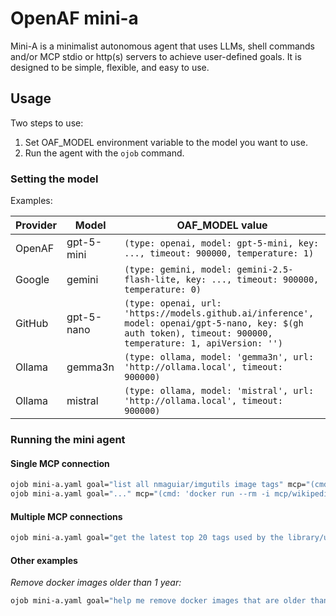 # OpenAF mini-a

Mini-A is a minimalist autonomous agent that uses LLMs, shell commands and/or MCP stdio or http(s) servers to achieve user-defined goals. It is designed to be simple, flexible, and easy to use.

## Usage

Two steps to use:

1. Set OAF_MODEL environment variable to the model you want to use.
2. Run the agent with the `ojob` command.

### Setting the model

Examples:

| Provider | Model | OAF_MODEL value |
|----------|-------|-----------------|
| OpenAF | gpt-5-mini | ```(type: openai, model: gpt-5-mini, key: ..., timeout: 900000, temperature: 1)``` |
| Google | gemini | ```(type: gemini, model: gemini-2.5-flash-lite, key: ..., timeout: 900000, temperature: 0)``` |
| GitHub | gpt-5-nano | ```(type: openai, url: 'https://models.github.ai/inference', model: openai/gpt-5-nano, key: $(gh auth token), timeout: 900000, temperature: 1, apiVersion: '')``` |
| Ollama | gemma3n | ```(type: ollama, model: 'gemma3n', url: 'http://ollama.local', timeout: 900000)``` |
| Ollama | mistral | ```(type: ollama, model: 'mistral', url: 'http://ollama.local', timeout: 900000)``` |

### Running the mini agent

#### Single MCP connection

```bash
ojob mini-a.yaml goal="list all nmaguiar/imgutils image tags" mcp="(cmd: 'docker run --rm -i mcp/dockerhub', timeout: 5000)" rtm=20
ojob mini-a.yaml goal="..." mcp="(cmd: 'docker run --rm -i mcp/wikipedia-mcp', timeout: 5000)" rtm=20 knowledge="give final answer in markdown"
```

#### Multiple MCP connections

```bash
ojob mini-a.yaml goal="get the latest top 20 tags used by the library/ubuntu, cross-check those tag names with the list of Ubuntu releases in Wikipedia, and produce a table with ubuntu release, tag name and latest push date" mcp="[(cmd: 'docker run --rm -i mcp/dockerhub', timeout: 5000), (cmd: 'docker run --rm -i mcp/wikipedia-mcp', timeout: 5000)]" rtm=20 knowledge="give final answer in markdown"
```

#### Other examples

_Remove docker images older than 1 year:_

```bash
ojob mini-a.yaml goal="help me remove docker images that are older than 1 year" rtm=20 knowledge="give a final answer with a summary of changes in markdown" useshell=true
```